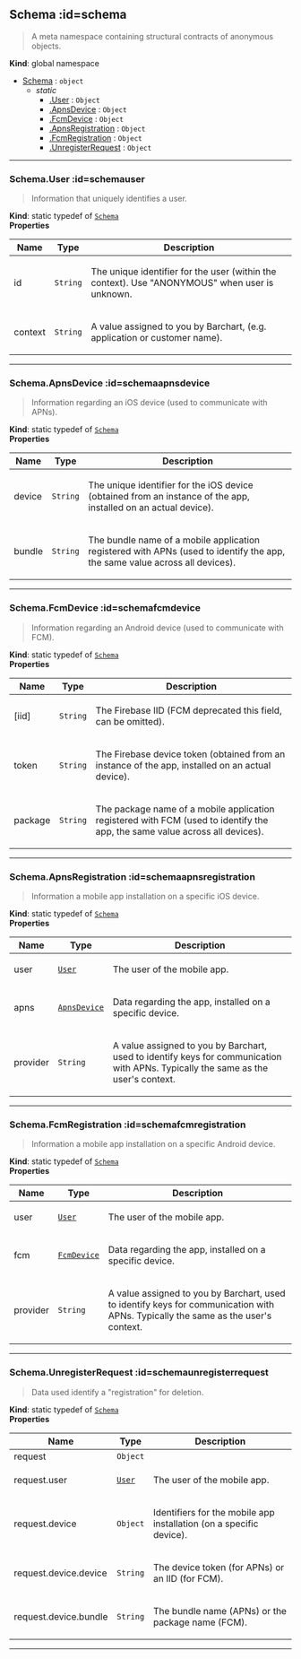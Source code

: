 ## Schema :id=schema
> A meta namespace containing structural contracts of anonymous objects.

**Kind**: global namespace  

* [Schema](#Schema) : <code>object</code>
    * _static_
        * [.User](#SchemaUser) : <code>Object</code>
        * [.ApnsDevice](#SchemaApnsDevice) : <code>Object</code>
        * [.FcmDevice](#SchemaFcmDevice) : <code>Object</code>
        * [.ApnsRegistration](#SchemaApnsRegistration) : <code>Object</code>
        * [.FcmRegistration](#SchemaFcmRegistration) : <code>Object</code>
        * [.UnregisterRequest](#SchemaUnregisterRequest) : <code>Object</code>


* * *

### Schema.User :id=schemauser
> Information that uniquely identifies a user.

**Kind**: static typedef of [<code>Schema</code>](#Schema)  
**Properties**

| Name | Type | Description |
| --- | --- | --- |
| id | <code>String</code> | <p>The unique identifier for the user (within the context). Use &quot;ANONYMOUS&quot; when user is unknown.</p> |
| context | <code>String</code> | <p>A value assigned to you by Barchart, (e.g. application or customer name).</p> |


* * *

### Schema.ApnsDevice :id=schemaapnsdevice
> Information regarding an iOS device (used to communicate with APNs).

**Kind**: static typedef of [<code>Schema</code>](#Schema)  
**Properties**

| Name | Type | Description |
| --- | --- | --- |
| device | <code>String</code> | <p>The unique identifier for the iOS device (obtained from an instance of the app, installed on an actual device).</p> |
| bundle | <code>String</code> | <p>The bundle name of a mobile application registered with APNs (used to identify the app, the same value across all devices).</p> |


* * *

### Schema.FcmDevice :id=schemafcmdevice
> Information regarding an Android device (used to communicate with FCM).

**Kind**: static typedef of [<code>Schema</code>](#Schema)  
**Properties**

| Name | Type | Description |
| --- | --- | --- |
| [iid] | <code>String</code> | <p>The Firebase IID (FCM deprecated this field, can be omitted).</p> |
| token | <code>String</code> | <p>The Firebase device token (obtained from an instance of the app, installed on an actual device).</p> |
| package | <code>String</code> | <p>The package name of a mobile application registered with FCM (used to identify the app, the same value across all devices).</p> |


* * *

### Schema.ApnsRegistration :id=schemaapnsregistration
> Information a mobile app installation on a specific iOS device.

**Kind**: static typedef of [<code>Schema</code>](#Schema)  
**Properties**

| Name | Type | Description |
| --- | --- | --- |
| user | [<code>User</code>](#SchemaUser) | <p>The user of the mobile app.</p> |
| apns | [<code>ApnsDevice</code>](#SchemaApnsDevice) | <p>Data regarding the app, installed on a specific device.</p> |
| provider | <code>String</code> | <p>A value assigned to you by Barchart, used to identify keys for communication with APNs. Typically the same as the user's context.</p> |


* * *

### Schema.FcmRegistration :id=schemafcmregistration
> Information a mobile app installation on a specific Android device.

**Kind**: static typedef of [<code>Schema</code>](#Schema)  
**Properties**

| Name | Type | Description |
| --- | --- | --- |
| user | [<code>User</code>](#SchemaUser) | <p>The user of the mobile app.</p> |
| fcm | [<code>FcmDevice</code>](#SchemaFcmDevice) | <p>Data regarding the app, installed on a specific device.</p> |
| provider | <code>String</code> | <p>A value assigned to you by Barchart, used to identify keys for communication with APNs. Typically the same as the user's context.</p> |


* * *

### Schema.UnregisterRequest :id=schemaunregisterrequest
> Data used identify a &quot;registration&quot; for deletion.

**Kind**: static typedef of [<code>Schema</code>](#Schema)  
**Properties**

| Name | Type | Description |
| --- | --- | --- |
| request | <code>Object</code> |  |
| request.user | [<code>User</code>](#SchemaUser) | <p>The user of the mobile app.</p> |
| request.device | <code>Object</code> | <p>Identifiers for the mobile app installation (on a specific device).</p> |
| request.device.device | <code>String</code> | <p>The device token (for APNs) or an IID (for FCM).</p> |
| request.device.bundle | <code>String</code> | <p>The bundle name (APNs) or the package name (FCM).</p> |


* * *

